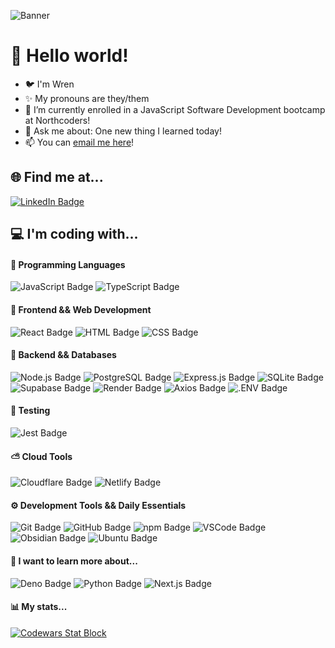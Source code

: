 ![Banner](https://media.licdn.com/dms/image/v2/D4D16AQHeZZVRl8E5ZA/profile-displaybackgroundimage-shrink_350_1400/profile-displaybackgroundimage-shrink_350_1400/0/1732463270206?e=1738195200&v=beta&t=8Gs3CxPJ5m640_x4nd0yZnYEMjxfn9PVKtgvHCAtyRg)

# 👋 Hello world!
- 🐦 I'm Wren
- ✨ My pronouns are they/them
- 🌱 I’m currently enrolled in a JavaScript Software Development bootcamp at Northcoders!
- 💬 Ask me about: One new thing I learned today!
- 📫 You can [email me here](mailto:wren.hawthorne@outlook.com)!

## 🌐 Find me at...
[![LinkedIn Badge](https://img.shields.io/badge/LinkedIn-24283b?style=for-the-badge&logo=linkedin&logoColor=0A66C2)](https://linkedin.com/in/wren-h) 

## 💻 I'm coding with...
#### 🔨 Programming Languages
![JavaScript Badge](https://img.shields.io/badge/-JavaScript-24283b?style=for-the-badge&logo=javascript&logoColor=EBCB8B)
![TypeScript Badge](https://img.shields.io/badge/-TypeScript-24283b?style=for-the-badge&logo=typescript&logoColor=3178C6)

#### 🚧 Frontend && Web Development
![React Badge](https://img.shields.io/badge/-React-24283b?style=for-the-badge&logo=react&logoColor=BF616A)
![HTML Badge](https://img.shields.io/badge/-HTML-24283b?style=for-the-badge&logo=html5&logoColor=D08770)
![CSS Badge](https://img.shields.io/badge/-CSS-24283b?style=for-the-badge&logo=css3&logoColor=81A1C1)

#### 💽 Backend && Databases
![Node.js Badge](https://img.shields.io/badge/-Node.js-24283b?style=for-the-badge&logo=node.js&logoColor=A3BE8C)
![PostgreSQL Badge](https://img.shields.io/badge/-PostgreSQL-24283b?style=for-the-badge&logo=postgresql&logoColor=81A1C1)
![Express.js Badge](https://img.shields.io/badge/Express.js-24283b?style=for-the-badge&logo=express&logoColor=%2361DAFB)
![SQLite Badge](https://img.shields.io/badge/-SQLite-24283b?style=for-the-badge&logo=sqlite&logoColor=B48EAD)
![Supabase Badge](https://img.shields.io/badge/Supabase-24283b?style=for-the-badge&logo=supabase&logoColor=3FCF8E)
![Render Badge](https://img.shields.io/badge/Render-24283b?logo=render&logoColor=fff&style=for-the-badge)
![Axios Badge](https://img.shields.io/badge/Axios-24283b?logo=axios&logoColor=5A29E4&style=for-the-badge)
![.ENV Badge](https://img.shields.io/badge/.ENV-24283b?logo=dotenv&logoColor=ECD53F&style=for-the-badge)

#### 🧪 Testing
![Jest Badge](https://img.shields.io/badge/-Jest-24283b?style=for-the-badge&logo=jest&logoColor=8c4351)

#### ⛅ Cloud Tools
![Cloudflare Badge](https://img.shields.io/badge/Cloudflare-24283b?style=for-the-badge&logo=Cloudflare&logoColor=F38020)
![Netlify Badge](https://img.shields.io/badge/Netlify-24283b?style=for-the-badge&logo=netlify&logoColor=#00C7B7)

#### ⚙ Development Tools && Daily Essentials
![Git Badge](https://img.shields.io/badge/-Git-24283b?style=for-the-badge&logo=git&logoColor=5E81AC)
![GitHub Badge](https://img.shields.io/badge/-GitHub-24283b?style=for-the-badge&logo=github&logoColor=8FBCBB)
![npm Badge](https://img.shields.io/badge/-npm-24283b?style=for-the-badge&logo=npm&logoColor=BF616A)
![VSCode Badge](https://custom-icon-badges.demolab.com/badge/Visual%20Studio%20Code-24283b?style=for-the-badge&logo=vsc&logoColor=0078d7)
![Obsidian Badge](https://img.shields.io/badge/Obsidian-24283b?style=for-the-badge&logo=obsidian&logoColor=8B5CF6)
![Ubuntu Badge](https://img.shields.io/badge/Ubuntu-24283b?style=for-the-badge&logo=ubuntu&logoColor=E95420)

#### 👀 I want to learn more about...
![Deno Badge](https://img.shields.io/badge/Deno-24283b?style=for-the-badge&logo=deno&logoColor=fff)
![Python Badge](https://img.shields.io/badge/-Python-24283b?style=for-the-badge&logo=python&logoColor=EBCB8B)
![Next.js Badge](https://img.shields.io/badge/-Next.js-24283b?style=for-the-badge&logo=nextdotjs&logoColor=88C0D0)

#### 📊 My stats...
[![Codewars Stat Block](https://github.r2v.ch/codewars?user=smlbrd&theme=purple_dark)](https://www.codewars.com/users/smlbrd)
